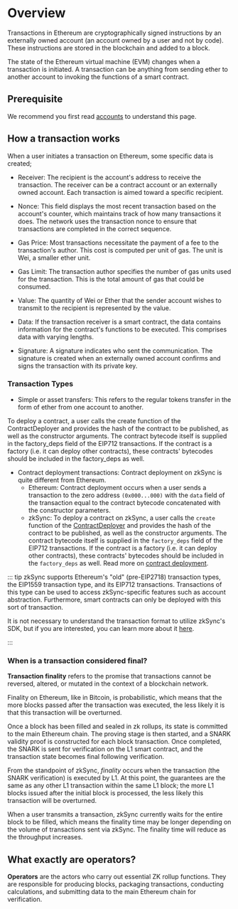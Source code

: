 # Overview

Transactions in Ethereum are cryptographically signed instructions by an externally owned account (an account owned by a user and not by code). These instructions are stored in the blockchain and added to a block.

The state of the Ethereum virtual machine (EVM) changes when a transaction is initiated. A transaction can be anything from sending ether to another account to invoking the functions of a smart contract.


## Prerequisite

We recommend you first read [accounts](https://ethereum.org/en/developers/docs/accounts/) to understand this page.

## How a transaction works

When a user initiates a transaction on Ethereum, some specific data is created;

- Receiver: The recipient is the account's address to receive the transaction. The receiver can be a contract account or an externally owned account. Each transaction is aimed toward a specific recipient.

- Nonce: This field displays the most recent transaction based on the account's counter, which maintains track of how many transactions it does. The network uses the transaction nonce to ensure that transactions are completed in the correct sequence.

- Gas Price: Most transactions necessitate the payment of a fee to the transaction's author. This cost is computed per unit of gas. The unit is Wei, a smaller ether unit.

- Gas Limit: The transaction author specifies the number of gas units used for the transaction. This is the total amount of gas that could be consumed.

- Value: The quantity of Wei or Ether that the sender account wishes to transmit to the recipient is represented by the value.

- Data: If the transaction receiver is a smart contract, the data contains information for the contract's functions to be executed. This comprises data with varying lengths.

- Signature: A signature indicates who sent the communication. The signature is created when an externally owned account confirms and signs the transaction with its private key.

### Transaction Types

- Simple or asset transfers: This refers to the regular tokens transfer in the form of ether from one account to another.

To deploy a contract, a user calls the create function of the ContractDeployer and provides the hash of the contract to be published, as well as the constructor arguments. The contract bytecode itself is supplied in the factory_deps field of the EIP712 transactions. If the contract is a factory (i.e. it can deploy other contracts), these contracts' bytecodes should be included in the factory_deps as well.

- Contract deployment transactions: Contract deployment on zkSync is quite different from Ethereum.
  - Ethereum: Contract deployment occurs when a user sends a transaction to the zero address `(0x000...000)` with the `data` field of the transaction equal to the contract bytecode concatenated with the constructor parameters.
  - zkSync: To deploy a contract on zkSync, a user calls the `create` function of the [ContractDeployer](../contracts/system-contracts.md#contractdeployer) and provides the hash of the contract to be published, as well as the constructor arguments. 
  The contract bytecode itself is supplied in the `factory_deps` field of the EIP712 transactions. 
  If the contract is a factory (i.e. it can deploy other contracts), these contracts' bytecodes should be included in the `factory_deps` as well.
  Read more on [contract deployment](../contracts/contracts.md).

::: tip
zkSync supports Ethereum's "old" (pre-EIP2718) transaction types, the EIP1559 transaction type, and its EIP712 transactions. Transactions of this type can be used to access zkSync-specific features such as account abstraction. Furthermore, smart contracts can only be deployed with this sort of transaction.

It is not necessary to understand the transaction format to utilize zkSync's SDK, but if you are interested, you can learn more about it [here](../../../api/api.md#eip712).

:::

### When is a transaction considered final?

**Transaction finality** refers to the promise that transactions cannot be reversed, altered, or mutated in the context of a blockchain network.

Finality on Ethereum, like in Bitcoin, is probabilistic, which means that the more blocks passed after the transaction was executed, the less likely it is that this transaction will be overturned.

Once a block has been filled and sealed in zk rollups, its state is committed to the main Ethereum chain. The proving stage is then started, and a SNARK validity proof is constructed for each block transaction. Once completed, the SNARK is sent for verification on the L1 smart contract, and the transaction state becomes final following verification.

From the standpoint of zkSync, _finality_ occurs when the transaction (the SNARK verification) is executed by L1. At this point, the guarantees are the same as any other L1 transaction within the same L1 block; the more L1 blocks issued after the initial block is processed, the less likely this transaction will be overturned.

When a user transmits a transaction, zkSync currently waits for the entire block to be filled, which means the finality time may be longer depending on the volume of transactions sent via zkSync. The finality time will reduce as the throughput increases.


## What exactly are operators?

**Operators** are the actors who carry out essential ZK rollup functions. They are responsible for producing blocks, packaging transactions, conducting calculations, and submitting data to the main Ethereum chain for verification.